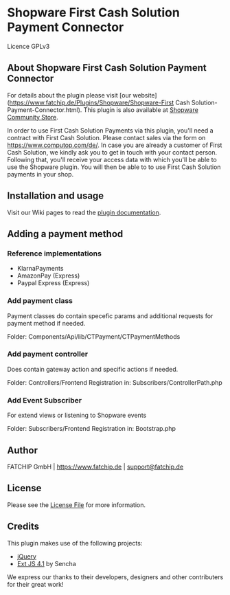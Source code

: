# Shopware First Cash Solution Payment Connector

Licence GPLv3

## About Shopware First Cash Solution Payment Connector
For details about the plugin please visit [our website](https://www.fatchip.de/Plugins/Shopware/Shopware-First Cash Solution-Payment-Connector.html).
This plugin is also available at [Shopware Community Store](https://store.shopware.com/fatch19156119985f/shopware-computop-payment-connector.html).

In order to use First Cash Solution Payments via this plugin, you'll need a contract with First Cash Solution. Please contact sales via the form on https://www.computop.com/de/. In case you are already a customer of First Cash Solution, we kindly ask you to get in touch with your contact person. Following that, you'll receive your access data with which you'll be able to use the Shopware plugin. You will then be able to to use First Cash Solution payments in your shop.


## Installation and usage
Visit our Wiki pages to read the [plugin documentation](https://wiki.fatchip.de/public/shopware-fatchipctpayment).

## Adding a payment method
### Reference implementations
* KlarnaPayments
* AmazonPay (Express)
* Paypal Express (Express)

### Add payment class
Payment classes do contain specefic params and additional requests for payment method if needed.

Folder: Components/Api/lib/CTPayment/CTPaymentMethods

### Add payment controller
Does contain gateway action and specific actions if needed.

Folder: Controllers/Frontend
Registration in: Subscribers/ControllerPath.php

### Add Event Subscriber
For extend views or listening to Shopware events

Folder: Subscribers/Frontend
Registration in: Bootstrap.php

## Author
FATCHIP GmbH | https://www.fatchip.de | support@fatchip.de 

## License
Please see the [License File](LICENSE.md) for more information.

## Credits
This plugin makes use of the following projects:

* [jQuery](https://js.foundation)
* [Ext JS 4.1](http://cdn.sencha.com/ext/gpl/4.1.1/) by Sencha


We express our thanks to their developers, designers and other contributers for their great work!
